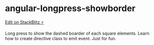 # angular-longpress-showborder

[Edit on StackBlitz ⚡️](https://stackblitz.com/edit/angular-longpress-showborder)

Long press to show the dashed boarder of each square elements. Learn how to create directive class to emit event. Just for fun.
